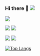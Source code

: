 ### Hi there 👋 ![](https://komarev.com/ghpvc/?username=Your-RoGr)

<!--Карточка профиля:-->
![](https://github-profile-summary-cards.vercel.app/api/cards/profile-details?username=Your-RoGr&theme=solarized_dark)

<!--Статистика языков в коммитах:-->
![](https://github-profile-summary-cards.vercel.app/api/cards/most-commit-language?username=Your-RoGr&theme=solarized_dark) <!--Статистика языков в репозиториях:--> ![](https://github-profile-summary-cards.vercel.app/api/cards/repos-per-language?username=Your-RoGr&theme=solarized_dark)

<!--Статистика профиля:-->
![](https://github-profile-summary-cards.vercel.app/api/cards/stats?username=Your-RoGr&theme=solarized_dark) <!--Данные по коммитам за сутки:--> ![](https://github-profile-summary-cards.vercel.app/api/cards/productive-time?username=Your-RoGr&theme=solarized_dark)

[![Top Langs](https://github-readme-stats.vercel.app/api/top-langs/?username=Your-RoGr&layout=compact)](https://github.com/Your-RoGr/github-readme-stats)

<!--
**Your-RoGr/Your-RoGr** is a ✨ _special_ ✨ repository because its `README.md` (this file) appears on your GitHub profile.

Here are some ideas to get you started:

- 🔭 I’m currently working on ...
- 🌱 I’m currently learning ...
- 👯 I’m looking to collaborate on ...
- 🤔 I’m looking for help with ...
- 💬 Ask me about ...
- 📫 How to reach me: ...
- 😄 Pronouns: ...
- ⚡ Fun fact: ...
-->
